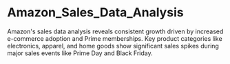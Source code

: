 # Amazon_Sales_Data_Analysis
Amazon's sales data analysis reveals consistent growth driven by increased e-commerce adoption and Prime memberships. Key product categories like electronics, apparel, and home goods show significant sales spikes during major sales events like Prime Day and Black Friday. 

